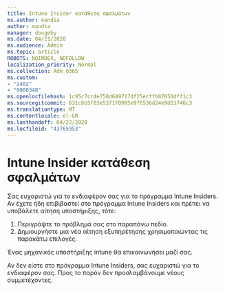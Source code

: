 ```yaml
---
title: Intune Insider κατάθεση σφαλμάτων
ms.author: mandia
author: mandia
manager: dougeby
ms.date: 04/21/2020
ms.audience: Admin
ms.topic: article
ROBOTS: NOINDEX, NOFOLLOW
localization_priority: Normal
ms.collection: Adm_O365
ms.custom:
- "2402"
- "9000348"
ms.openlocfilehash: 1c95c7cc4e758d649717df25ecffb87650dff1c3
ms.sourcegitcommit: 631cbb5f03e5371f0995e976536d24e9d13746c3
ms.translationtype: MT
ms.contentlocale: el-GR
ms.lasthandoff: 04/22/2020
ms.locfileid: "43765953"
---
```

# <a name="intune-insider-bug-filing"></a>Intune Insider κατάθεση σφαλμάτων

Σας ευχαριστώ για το ενδιαφέρον σας για το πρόγραμμα Intune Insiders. Αν έχετε ήδη επιβιβαστεί στο πρόγραμμα Intune Insiders και πρέπει να υποβάλετε αίτηση υποστήριξης, τότε:

1. Περιγράψτε το πρόβλημά σας στο παραπάνω πεδίο.
2. Δημιουργήστε μια νέα αίτηση εξυπηρέτησης χρησιμοποιώντας τις παρακάτω επιλογές.

Ένας μηχανικός υποστήριξης intune θα επικοινωνήσει μαζί σας.

Αν δεν είστε στο πρόγραμμα Intune Insiders, σας ευχαριστώ για το ενδιαφέρον σας. Προς το παρόν δεν προσλαμβάνουμε νέους συμμετέχοντες.
